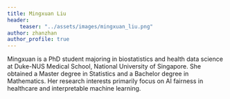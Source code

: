 ```yaml
---
title: Mingxuan Liu
header: 
    teaser: "../assets/images/mingxuan_liu.png" 
author: zhanzhan
author_profile: true
---
```


Mingxuan is a PhD student majoring in biostatistics and health data science at Duke-NUS Medical School, National University of Singapore. She obtained a Master degree in Statistics and a Bachelor degree in Mathematics. Her research interests primarily focus on AI fairness in healthcare and interpretable machine learning.